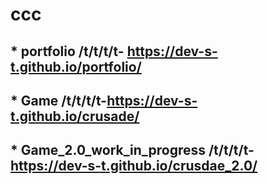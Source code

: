 # ccc
## * **portfolio** /t/t/t/t- https://dev-s-t.github.io/portfolio/
## * **Game**      /t/t/t/t-https://dev-s-t.github.io/crusade/
## * **Game_2.0**_work_in_progress /t/t/t/t- https://dev-s-t.github.io/crusdae_2.0/
